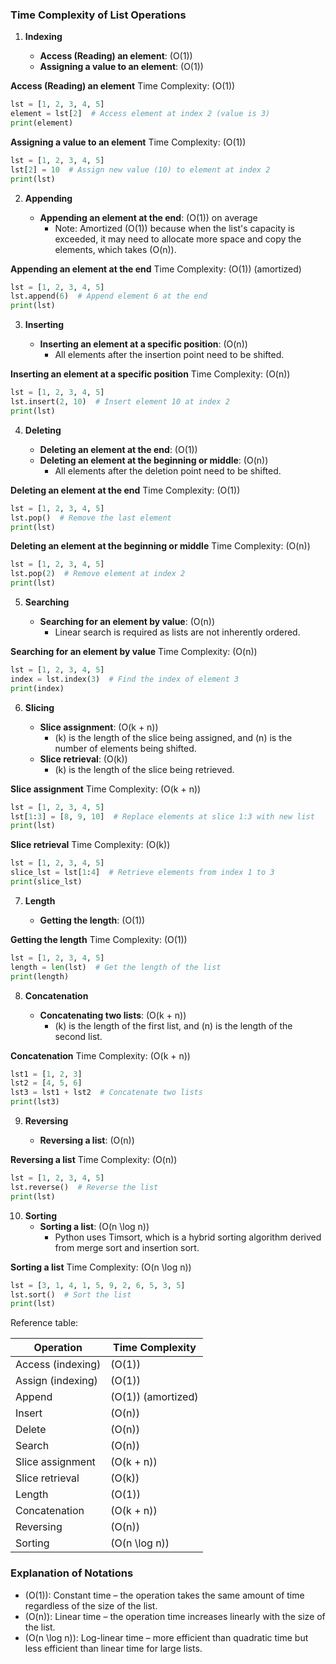 ### Time Complexity of List Operations

1. **Indexing**

   - **Access (Reading) an element**: \(O(1)\)
   - **Assigning a value to an element**: \(O(1)\)

**Access (Reading) an element**
Time Complexity: \(O(1)\)

```python
lst = [1, 2, 3, 4, 5]
element = lst[2]  # Access element at index 2 (value is 3)
print(element)
```

**Assigning a value to an element**
Time Complexity: \(O(1)\)

```python
lst = [1, 2, 3, 4, 5]
lst[2] = 10  # Assign new value (10) to element at index 2
print(lst)
```

2. **Appending**

   - **Appending an element at the end**: \(O(1)\) on average
     - Note: Amortized \(O(1)\) because when the list's capacity is exceeded, it may need to allocate more space and copy the elements, which takes \(O(n)\).

**Appending an element at the end**
Time Complexity: \(O(1)\) (amortized)

```python
lst = [1, 2, 3, 4, 5]
lst.append(6)  # Append element 6 at the end
print(lst)
```

3. **Inserting**

   - **Inserting an element at a specific position**: \(O(n)\)
     - All elements after the insertion point need to be shifted.

**Inserting an element at a specific position**
Time Complexity: \(O(n)\)

```python
lst = [1, 2, 3, 4, 5]
lst.insert(2, 10)  # Insert element 10 at index 2
print(lst)
```

4. **Deleting**

   - **Deleting an element at the end**: \(O(1)\)
   - **Deleting an element at the beginning or middle**: \(O(n)\)
     - All elements after the deletion point need to be shifted.

**Deleting an element at the end**
Time Complexity: \(O(1)\)

```python
lst = [1, 2, 3, 4, 5]
lst.pop()  # Remove the last element
print(lst)
```

**Deleting an element at the beginning or middle**
Time Complexity: \(O(n)\)

```python
lst = [1, 2, 3, 4, 5]
lst.pop(2)  # Remove element at index 2
print(lst)
```

5. **Searching**

   - **Searching for an element by value**: \(O(n)\)
     - Linear search is required as lists are not inherently ordered.

**Searching for an element by value**
Time Complexity: \(O(n)\)

```python
lst = [1, 2, 3, 4, 5]
index = lst.index(3)  # Find the index of element 3
print(index)
```

6. **Slicing**

   - **Slice assignment**: \(O(k + n)\)
     - \(k\) is the length of the slice being assigned, and \(n\) is the number of elements being shifted.
   - **Slice retrieval**: \(O(k)\)
     - \(k\) is the length of the slice being retrieved.

**Slice assignment**
Time Complexity: \(O(k + n)\)

```python
lst = [1, 2, 3, 4, 5]
lst[1:3] = [8, 9, 10]  # Replace elements at slice 1:3 with new list
print(lst)
```

**Slice retrieval**
Time Complexity: \(O(k)\)

```python
lst = [1, 2, 3, 4, 5]
slice_lst = lst[1:4]  # Retrieve elements from index 1 to 3
print(slice_lst)
```

7. **Length**

   - **Getting the length**: \(O(1)\)

**Getting the length**
Time Complexity: \(O(1)\)

```python
lst = [1, 2, 3, 4, 5]
length = len(lst)  # Get the length of the list
print(length)
```

8. **Concatenation**

   - **Concatenating two lists**: \(O(k + n)\)
     - \(k\) is the length of the first list, and \(n\) is the length of the second list.

**Concatenation**
Time Complexity: \(O(k + n)\)

```python
lst1 = [1, 2, 3]
lst2 = [4, 5, 6]
lst3 = lst1 + lst2  # Concatenate two lists
print(lst3)
```

9. **Reversing**

   - **Reversing a list**: \(O(n)\)

**Reversing a list**
Time Complexity: \(O(n)\)

```python
lst = [1, 2, 3, 4, 5]
lst.reverse()  # Reverse the list
print(lst)
```

10. **Sorting**
    - **Sorting a list**: \(O(n \log n)\)
      - Python uses Timsort, which is a hybrid sorting algorithm derived from merge sort and insertion sort.

**Sorting a list**
Time Complexity: \(O(n \log n)\)

```python
lst = [3, 1, 4, 1, 5, 9, 2, 6, 5, 3, 5]
lst.sort()  # Sort the list
print(lst)
```

Reference table:

| Operation         | Time Complexity      |
| ----------------- | -------------------- |
| Access (indexing) | \(O(1)\)             |
| Assign (indexing) | \(O(1)\)             |
| Append            | \(O(1)\) (amortized) |
| Insert            | \(O(n)\)             |
| Delete            | \(O(n)\)             |
| Search            | \(O(n)\)             |
| Slice assignment  | \(O(k + n)\)         |
| Slice retrieval   | \(O(k)\)             |
| Length            | \(O(1)\)             |
| Concatenation     | \(O(k + n)\)         |
| Reversing         | \(O(n)\)             |
| Sorting           | \(O(n \log n)\)      |

### Explanation of Notations

- \(O(1)\): Constant time – the operation takes the same amount of time regardless of the size of the list.
- \(O(n)\): Linear time – the operation time increases linearly with the size of the list.
- \(O(n \log n)\): Log-linear time – more efficient than quadratic time but less efficient than linear time for large lists.
